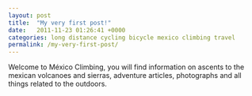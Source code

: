 ```yaml
---
layout: post
title:  "My very first post!"
date:   2011-11-23 01:26:41 +0000
categories: long distance cycling bicycle mexico climbing travel
permalink: /my-very-first-post/
---
```


Welcome to México Climbing, you will find information on ascents to the mexican volcanoes and sierras, adventure articles, photographs and all things related to the outdoors.
